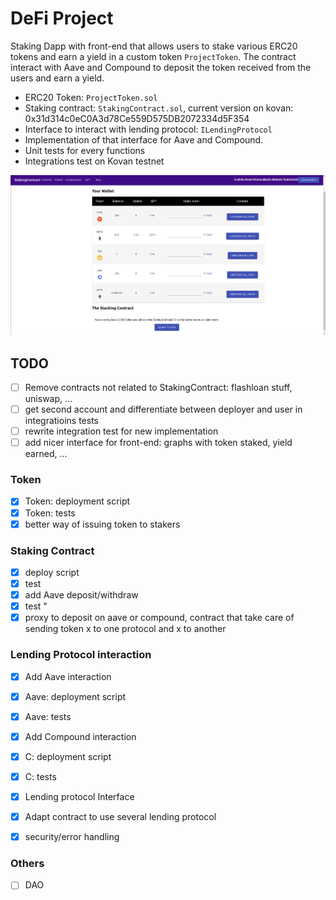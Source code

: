 # DeFi Project

Staking Dapp with front-end that allows users to stake various ERC20 tokens and earn a yield in a custom token `ProjectToken`. The contract interact with Aave and Compound to deposit the token received from the users and earn a yield.

- ERC20 Token: `ProjectToken.sol`
- Staking contract: `StakingContract.sol`, current version on kovan: 0x31d314c0eC0A3d78Ce559D575DB2072334d5F354
- Interface to interact with lending protocol: `ILendingProtocol`
- Implementation of that interface for Aave and Compound.
- Unit tests for every functions
- Integrations test on Kovan testnet

![Front-end](front_end/img/Screenshot1.png "Assets - Staking - Claim Yield")


## TODO

- [ ] Remove contracts not related to StakingContract: flashloan stuff, uniswap, ...
- [ ] get second account and differentiate between deployer and user in integratioins tests
- [ ] rewrite integration test for new implementation
- [ ] add nicer interface for front-end: graphs with token staked, yield earned, ...

### Token
- [x] Token: deployment script
- [x] Token: tests
- [x] better way of issuing token to stakers

### Staking Contract
- [x] deploy script
- [x] test
- [x] add Aave deposit/withdraw
- [x] test       "
- [x] proxy to deposit on aave or compound, contract that take care of sending token x to one protocol and x to another

### Lending Protocol interaction

- [x] Add Aave interaction
- [x] Aave: deployment script
- [x] Aave: tests
- [x] Add Compound interaction
- [x] C: deployment script
- [x] C: tests
- [x] Lending protocol Interface
- [x] Adapt contract to use several lending protocol
- [x] security/error handling


### Others
- [ ] DAO


